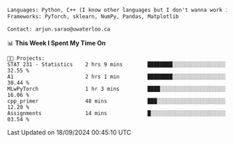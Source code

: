 ```txt
Languages: Python, C++ (I know other languages but I don't wanna work in em)
Frameworks: PyTorch, sklearn, NumPy, Pandas, Matplotlib

Contact: arjun.sarao@uwaterloo.ca
```

<!--START_SECTION:waka-->
📊 **This Week I Spent My Time On** 

```text
🐱‍💻 Projects: 
STAT 231 - Statistics    2 hrs 9 mins        ████████░░░░░░░░░░░░░░░░░   32.55 % 
A1                       2 hrs 1 min         ████████░░░░░░░░░░░░░░░░░   30.44 % 
MLwPyTorch               1 hr 3 mins         ████░░░░░░░░░░░░░░░░░░░░░   16.06 % 
cpp_primer               48 mins             ███░░░░░░░░░░░░░░░░░░░░░░   12.20 % 
Assignments              14 mins             █░░░░░░░░░░░░░░░░░░░░░░░░   03.54 % 
```


 Last Updated on 18/09/2024 00:45:10 UTC
<!--END_SECTION:waka-->
